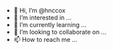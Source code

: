 - 👋 Hi, I’m @hnccox
- 👀 I’m interested in ...
- 🌱 I’m currently learning ...
- 💞️ I’m looking to collaborate on ...
- 📫 How to reach me ...

<!---
hnccox/hnccox is a ✨ special ✨ repository because its `README.md` (this file) appears on your GitHub profile.
You can click the Preview link to take a look at your changes.
--->
